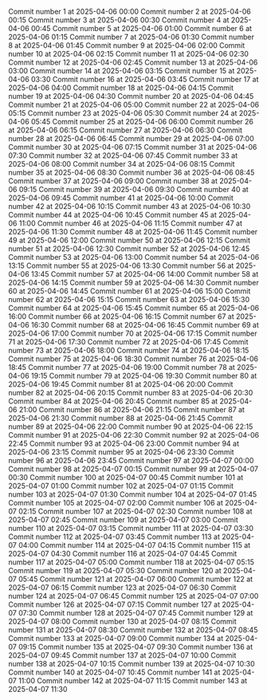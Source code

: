 
Commit number 1 at 2025-04-06 00:00
Commit number 2 at 2025-04-06 00:15
Commit number 3 at 2025-04-06 00:30
Commit number 4 at 2025-04-06 00:45
Commit number 5 at 2025-04-06 01:00
Commit number 6 at 2025-04-06 01:15
Commit number 7 at 2025-04-06 01:30
Commit number 8 at 2025-04-06 01:45
Commit number 9 at 2025-04-06 02:00
Commit number 10 at 2025-04-06 02:15
Commit number 11 at 2025-04-06 02:30
Commit number 12 at 2025-04-06 02:45
Commit number 13 at 2025-04-06 03:00
Commit number 14 at 2025-04-06 03:15
Commit number 15 at 2025-04-06 03:30
Commit number 16 at 2025-04-06 03:45
Commit number 17 at 2025-04-06 04:00
Commit number 18 at 2025-04-06 04:15
Commit number 19 at 2025-04-06 04:30
Commit number 20 at 2025-04-06 04:45
Commit number 21 at 2025-04-06 05:00
Commit number 22 at 2025-04-06 05:15
Commit number 23 at 2025-04-06 05:30
Commit number 24 at 2025-04-06 05:45
Commit number 25 at 2025-04-06 06:00
Commit number 26 at 2025-04-06 06:15
Commit number 27 at 2025-04-06 06:30
Commit number 28 at 2025-04-06 06:45
Commit number 29 at 2025-04-06 07:00
Commit number 30 at 2025-04-06 07:15
Commit number 31 at 2025-04-06 07:30
Commit number 32 at 2025-04-06 07:45
Commit number 33 at 2025-04-06 08:00
Commit number 34 at 2025-04-06 08:15
Commit number 35 at 2025-04-06 08:30
Commit number 36 at 2025-04-06 08:45
Commit number 37 at 2025-04-06 09:00
Commit number 38 at 2025-04-06 09:15
Commit number 39 at 2025-04-06 09:30
Commit number 40 at 2025-04-06 09:45
Commit number 41 at 2025-04-06 10:00
Commit number 42 at 2025-04-06 10:15
Commit number 43 at 2025-04-06 10:30
Commit number 44 at 2025-04-06 10:45
Commit number 45 at 2025-04-06 11:00
Commit number 46 at 2025-04-06 11:15
Commit number 47 at 2025-04-06 11:30
Commit number 48 at 2025-04-06 11:45
Commit number 49 at 2025-04-06 12:00
Commit number 50 at 2025-04-06 12:15
Commit number 51 at 2025-04-06 12:30
Commit number 52 at 2025-04-06 12:45
Commit number 53 at 2025-04-06 13:00
Commit number 54 at 2025-04-06 13:15
Commit number 55 at 2025-04-06 13:30
Commit number 56 at 2025-04-06 13:45
Commit number 57 at 2025-04-06 14:00
Commit number 58 at 2025-04-06 14:15
Commit number 59 at 2025-04-06 14:30
Commit number 60 at 2025-04-06 14:45
Commit number 61 at 2025-04-06 15:00
Commit number 62 at 2025-04-06 15:15
Commit number 63 at 2025-04-06 15:30
Commit number 64 at 2025-04-06 15:45
Commit number 65 at 2025-04-06 16:00
Commit number 66 at 2025-04-06 16:15
Commit number 67 at 2025-04-06 16:30
Commit number 68 at 2025-04-06 16:45
Commit number 69 at 2025-04-06 17:00
Commit number 70 at 2025-04-06 17:15
Commit number 71 at 2025-04-06 17:30
Commit number 72 at 2025-04-06 17:45
Commit number 73 at 2025-04-06 18:00
Commit number 74 at 2025-04-06 18:15
Commit number 75 at 2025-04-06 18:30
Commit number 76 at 2025-04-06 18:45
Commit number 77 at 2025-04-06 19:00
Commit number 78 at 2025-04-06 19:15
Commit number 79 at 2025-04-06 19:30
Commit number 80 at 2025-04-06 19:45
Commit number 81 at 2025-04-06 20:00
Commit number 82 at 2025-04-06 20:15
Commit number 83 at 2025-04-06 20:30
Commit number 84 at 2025-04-06 20:45
Commit number 85 at 2025-04-06 21:00
Commit number 86 at 2025-04-06 21:15
Commit number 87 at 2025-04-06 21:30
Commit number 88 at 2025-04-06 21:45
Commit number 89 at 2025-04-06 22:00
Commit number 90 at 2025-04-06 22:15
Commit number 91 at 2025-04-06 22:30
Commit number 92 at 2025-04-06 22:45
Commit number 93 at 2025-04-06 23:00
Commit number 94 at 2025-04-06 23:15
Commit number 95 at 2025-04-06 23:30
Commit number 96 at 2025-04-06 23:45
Commit number 97 at 2025-04-07 00:00
Commit number 98 at 2025-04-07 00:15
Commit number 99 at 2025-04-07 00:30
Commit number 100 at 2025-04-07 00:45
Commit number 101 at 2025-04-07 01:00
Commit number 102 at 2025-04-07 01:15
Commit number 103 at 2025-04-07 01:30
Commit number 104 at 2025-04-07 01:45
Commit number 105 at 2025-04-07 02:00
Commit number 106 at 2025-04-07 02:15
Commit number 107 at 2025-04-07 02:30
Commit number 108 at 2025-04-07 02:45
Commit number 109 at 2025-04-07 03:00
Commit number 110 at 2025-04-07 03:15
Commit number 111 at 2025-04-07 03:30
Commit number 112 at 2025-04-07 03:45
Commit number 113 at 2025-04-07 04:00
Commit number 114 at 2025-04-07 04:15
Commit number 115 at 2025-04-07 04:30
Commit number 116 at 2025-04-07 04:45
Commit number 117 at 2025-04-07 05:00
Commit number 118 at 2025-04-07 05:15
Commit number 119 at 2025-04-07 05:30
Commit number 120 at 2025-04-07 05:45
Commit number 121 at 2025-04-07 06:00
Commit number 122 at 2025-04-07 06:15
Commit number 123 at 2025-04-07 06:30
Commit number 124 at 2025-04-07 06:45
Commit number 125 at 2025-04-07 07:00
Commit number 126 at 2025-04-07 07:15
Commit number 127 at 2025-04-07 07:30
Commit number 128 at 2025-04-07 07:45
Commit number 129 at 2025-04-07 08:00
Commit number 130 at 2025-04-07 08:15
Commit number 131 at 2025-04-07 08:30
Commit number 132 at 2025-04-07 08:45
Commit number 133 at 2025-04-07 09:00
Commit number 134 at 2025-04-07 09:15
Commit number 135 at 2025-04-07 09:30
Commit number 136 at 2025-04-07 09:45
Commit number 137 at 2025-04-07 10:00
Commit number 138 at 2025-04-07 10:15
Commit number 139 at 2025-04-07 10:30
Commit number 140 at 2025-04-07 10:45
Commit number 141 at 2025-04-07 11:00
Commit number 142 at 2025-04-07 11:15
Commit number 143 at 2025-04-07 11:30